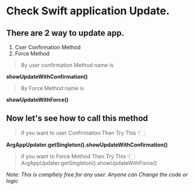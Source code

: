 # Check Swift application Update.

## There are 2 way to update app. 


1. Cser Confirmation Method
2. Force Method

> By user confirmation Method name is 

**showUpdateWithConfirmation()**

> By Force Method name is

**showUpdateWithForce()**


## Now let's see how to call this method


> if you want to user Confirmation Then Try This  👇🏻

**ArgAppUpdater.getSingleton().showUpdateWithConfirmation()**


> if you want to Force Method Then Try This  👇🏻
ArgAppUpdater.getSingleton().showUpdateWithForce()

*Note:  This is compltely free for any user. Anyone can Change the code or logic*
